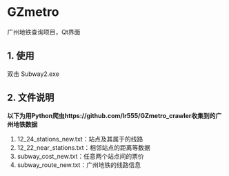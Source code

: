 # GZmetro
广州地铁查询项目，Qt界面



## 1. 使用

双击 Subway2.exe



## 2. 文件说明

**以下为用Python爬虫https://github.com/lr555/GZmetro_crawler收集到的广州地铁数据**

1. 12_24_stations_new.txt：站点及其属于的线路
2. 12_22_near_stations.txt：相邻站点的距离等数据
3. subway_cost_new.txt：任意两个站点间的票价
4. subway_route_new.txt：广州地铁的线路信息
